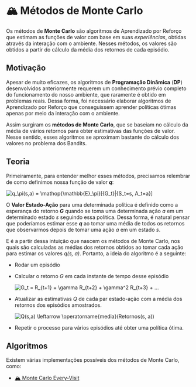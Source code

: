 # 🏔 Métodos de Monte Carlo

Os métodos de **Monte Carlo** são algoritmos de Aprendizado por Reforço que estimam as funções de valor com base em suas *experiências*, obtidas através da interação com o ambiente. Nesses métodos, os valores são obtidos a partir do cálculo da média dos retornos de cada episódio.

## Motivação

Apesar de muito eficazes, os algoritmos de **Programação Dinâmica** (**DP**) desenvolvidos anteriormente requerem um conhecimento prévio completo do funcionamento do nosso ambiente, que raramente é obtido em problemas reais. Dessa forma, foi necessário elaborar algoritmos de Aprendizado por Reforço que conseguissem aprender políticas ótimas apenas por meio da interação com o ambiente.

Assim surgiram os **métodos de Monte Carlo**, que se baseiam no cálculo da média de vários retornos para obter estimativas das funções de valor. Nesse sentido, esses algoritmos se aproximam bastante do cálculo dos valores no problema dos Bandits.

## Teoria

Primeiramente, para entender melhor esses métodos, precisamos relembrar de como definimos nossa função de valor ***q***:

<img src="https://latex.codecogs.com/svg.latex?q_\pi(s,a)&space;=&space;\mathop{\mathbb{E}_\pi}[{G_t}|{S_t=s,&space;A_t=a}]" title="q_\pi(s,a) = \mathop{\mathbb{E}_\pi}[{G_t}|{S_t=s, A_t=a}]" />

O **Valor Estado-Ação** para uma determinada política é definido como a esperança do retorno ***G*** quando se toma uma determinada ação *a* em um determinado estado *s* seguindo essa política. Dessa forma, é natural pensar que poderíamos estimar esse ***q*** ao tomar uma média de todos os retornos que observarmos depois de tomar uma ação *a* em um estado *s*.

E é a partir dessa intuição que nascem os métodos de Monte Carlo, nos quais são calculadas as médias dos retornos obtidos ao tomar cada ação para estimar os valores *q(s, a)*. Portanto, a ideia do algoritmo é a seguinte:

 - Rodar um episódio
 - Calcular o retorno *G* em cada instante de tempo desse episódio

   <img src="https://latex.codecogs.com/svg.latex?G_t&space;=&space;R_{t&plus;1}&space;&plus;&space;\gamma&space;R_{t&plus;2}&space;&plus;&space;\gamma^2&space;R_{t&plus;3}&space;&plus;&space;..." title="G_t = R_{t+1} + \gamma R_{t+2} + \gamma^2 R_{t+3} + ..." />
 - Atualizar as estimativas *Q* de cada par estado-ação com a média dos retornos dos episódios amostrados.
 
   <img src="https://latex.codecogs.com/svg.latex?Q(s,a)&space;\leftarrow&space;\operatorname{media}(Retornos(s,&space;a))" title="Q(s,a) \leftarrow \operatorname{media}(Retornos(s, a))" />
 - Repetir o processo para vários episódios até obter uma política ótima.

## Algoritmos

Existem várias implementações possíveis dos métodos de Monte Carlo, como:

 - [🏔 Monte Carlo Every-Visit](Monte%20Carlo%20Every-Visit)
